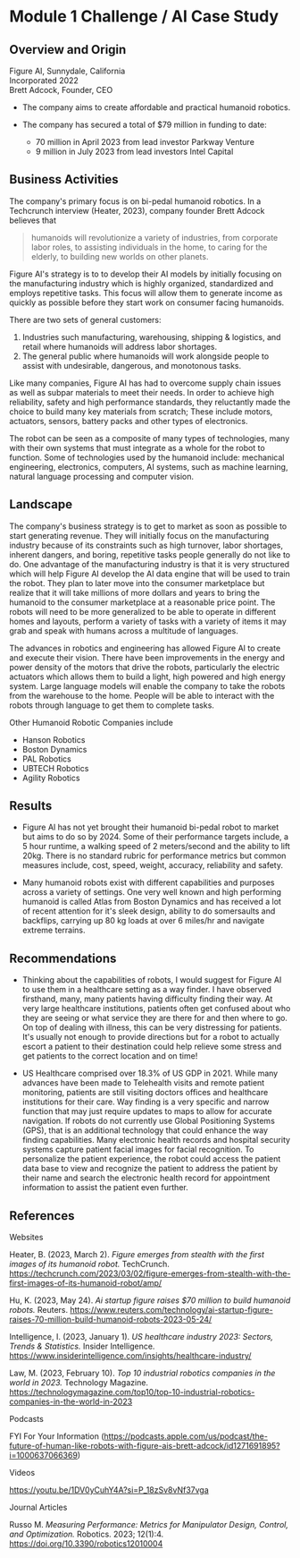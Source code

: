 # Module 1 Challenge / AI Case Study

## Overview and Origin

Figure AI, Sunnydale, California \
Incorporated 2022 \
Brett Adcock, Founder, CEO

* The company aims to create affordable and practical humanoid robotics.  

* The company has secured a total of $79 million in funding to date: 
  - 70 million in April 2023 from lead investor Parkway Venture
  - 9 million in July 2023 from lead investors Intel Capital

## Business Activities

The company's primary focus is on bi-pedal humanoid robotics. In a Techcrunch interview (Heater, 2023), company founder Brett Adcock believes that
  > humanoids will revolutionize a variety of industries, from corporate labor roles, to assisting individuals in the home, to caring for the elderly, to building new worlds on other planets. 

Figure AI's strategy is to to develop their AI models by initially focusing on the manufacturing industry which is highly organized, standardized and employs repetitive tasks.  This focus will allow them to generate income as quickly as possible before they start work on consumer facing humanoids. 

There are two sets of general customers: 
1. Industries such manufacturing, warehousing, shipping & logistics, and retail where humanoids will address labor shortages. 
2. The general public where humanoids will work alongside people to assist with undesirable, dangerous, and monotonous tasks. 

Like many companies, Figure AI has had to overcome supply chain issues as well as subpar materials to meet their needs. In order to achieve high reliability, safety and high performance standards, they reluctantly made the choice to build many key materials from scratch; These include motors, actuators, sensors, battery packs and other types of electronics.

The robot can be seen as a composite of many types of technologies, many with their own systems that must integrate as a whole for the robot to function. Some of technologies used by the humanoid include: mechanical engineering, electronics, computers, AI systems, such as machine learning, natural language processing and  computer vision. 

## Landscape

The company's business strategy is to get to market as soon as possible to start generating revenue. They will initially focus on the manufacturing industry because of its constraints such as high turnover, labor shortages, inherent dangers, and boring, repetitive tasks people generally do not like to do. One advantage of the manufacturing industry is that it is very structured which will help Figure AI develop the AI data engine that will be used to train the robot. They plan to later move into the consumer marketplace but realize that it will take millions of more dollars and years to bring the humanoid to the consumer marketplace at a reasonable price point. The robots will need to be more generalized to be able to operate in different homes and layouts, perform a variety of tasks with a variety of items it may grab and speak with humans across a multitude of languages. 

The advances in robotics and engineering has allowed Figure AI to create and execute their vision. There have been improvements in the energy and power density of the motors that drive the robots, particularly the electric actuators which allows them to build a light, high powered and high energy system. Large language models will enable the company to take the robots from the warehouse to the home. People will be able to interact with the robots through language to get them to complete tasks. 

Other Humanoid Robotic Companies include
- Hanson Robotics
- Boston Dynamics
- PAL Robotics
- UBTECH Robotics
- Agility Robotics


## Results

* Figure AI has not yet brought their humanoid bi-pedal robot to market but aims to do so by 2024. Some of their performance targets include, a 5 hour runtime, a walking speed of 2 meters/second and the ability to lift 20kg. There is no standard rubric for performance metrics but common measures include, cost, speed, weight, accuracy, reliability and safety. 

* Many humanoid robots exist with different capabilities and purposes across a variety of settings. One very well known and high performing humanoid is called Atlas from Boston Dynamics and has received a lot of recent attention for it's sleek design, ability to do somersaults and backflips, carrying up 80 kg loads at over 6 miles/hr and navigate extreme terrains. 

## Recommendations

* Thinking about the capabilities of robots, I would suggest for Figure AI to use them in a healthcare setting as a way finder. I have observed firsthand, many, many patients having difficulty finding their way. At very large healthcare institutions, patients often get confused about who they are seeing or what service they are there for and then where to go. On top of dealing with illness, this can be very distressing for patients. It's usually not enough to provide directions but for a robot to actually escort a patient to their destination could help relieve some stress and get patients to the correct location and on time!

* US Healthcare comprised over 18.3% of US GDP in 2021. While many advances have been made to Telehealth visits and remote patient monitoring, patients are still visiting doctors offices and healthcare institutions for their care. Way finding is a very specific and narrow function that may just require updates to maps to allow for accurate navigation. If robots do not currently use Global Positioning Systems (GPS), that is an additional technology that could enhance the way finding capabilities. Many electronic health records and hospital security systems capture patient facial images for facial recognition. To personalize the patient experience, the robot could access the patient data base to view and recognize the patient to address the patient by their name and search the electronic health record for appointment information to assist the patient even further.  

## References

Websites

Heater, B. (2023, March 2). *Figure emerges from stealth with the first images of its humanoid robot.* TechCrunch. https://techcrunch.com/2023/03/02/figure-emerges-from-stealth-with-the-first-images-of-its-humanoid-robot/amp/ 

Hu, K. (2023, May 24). *Ai startup figure raises $70 million to build humanoid robots.* Reuters. https://www.reuters.com/technology/ai-startup-figure-raises-70-million-build-humanoid-robots-2023-05-24/ 

Intelligence, I. (2023, January 1). *US healthcare industry 2023: Sectors, Trends &amp; Statistics.* Insider Intelligence. https://www.insiderintelligence.com/insights/healthcare-industry/ 

Law, M. (2023, February 10). *Top 10 industrial robotics companies in the world in 2023.* Technology Magazine. https://technologymagazine.com/top10/top-10-industrial-robotics-companies-in-the-world-in-2023 

Podcasts

FYI For Your Information (https://podcasts.apple.com/us/podcast/the-future-of-human-like-robots-with-figure-ais-brett-adcock/id1271691895?i=1000637066369)

Videos

https://youtu.be/1DV0yCuhY4A?si=P_18zSv8vNf37vga

Journal Articles

Russo M. *Measuring Performance: Metrics for Manipulator Design, Control, and Optimization.* Robotics. 2023; 12(1):4. https://doi.org/10.3390/robotics12010004
